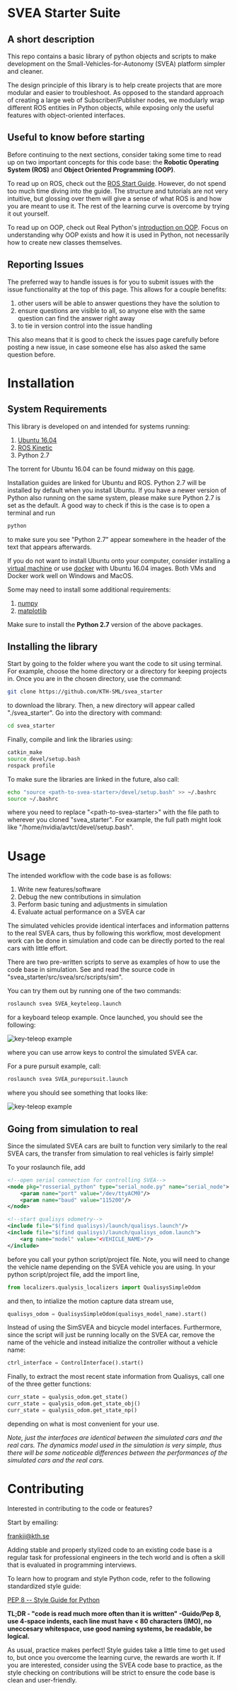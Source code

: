# SVEA Starter Suite

## A short description
This repo contains a basic library of python objects and scripts to make
development on the Small-Vehicles-for-Autonomy (SVEA) platform simpler
and cleaner.

The design principle of this library is to help create projects that are
more modular and easier to troubleshoot. As opposed to the standard
approach of creating a large web of Subscriber/Publisher nodes, we modularly
wrap different ROS entities in Python objects, while exposing only the useful
features with object-oriented interfaces.

## Useful to know before starting
Before continuing to the next sections, consider taking some time to read up on
two important concepts for this code base: the **Robotic Operating System (ROS)**
and **Object Oriented Programming (OOP)**.

To read up on ROS, check out the
[ROS Start Guide](http://wiki.ros.org/ROS/StartGuide). However, do not spend
too much time diving into the guide. The structure and tutorials are not very
intuitive, but glossing over them will give a sense of what ROS is and how you
are meant to use it. The rest of the learning curve is overcome by trying it out
yourself.

To read up on OOP, check out Real Python's
[introduction on OOP](https://realpython.com/python3-object-oriented-programming/).
Focus on understanding why OOP exists and how it is used in Python, not
necessarily how to create new classes themselves.

## Reporting Issues
The preferred way to handle issues is for you to submit issues with the issue
functionality at the top of this page. This allows for a couple benefits:

1. other users will be able to  answer questions they have the solution to
2. ensure questions are visible to all, so anyone else with the same question
can find the answer right away
3. to tie in version control into the issue handling

This also means that it is good to check the issues page carefully before
posting a new issue, in case someone else has also asked the same question
before.

# Installation

## System Requirements
This library is developed on and intended for systems running:

1. [Ubuntu 16.04](https://tutorials.ubuntu.com/tutorial/tutorial-install-ubuntu-desktop-1604#0)
2. [ROS Kinetic](http://wiki.ros.org/kinetic/Installation)
3. Python 2.7

The torrent for Ubuntu 16.04 can be found midway on this
[page](https://www.ubuntu.com/download/alternative-downloads).

Installation guides are linked for Ubuntu and ROS. Python 2.7 will be installed
by default when you install Ubuntu. If you have a newer version of Python also
running on the same system, please make sure Python 2.7 is set as the default.
A good way to check if this is the case is to open a terminal and run

```bash
python
```

to make sure you see "Python 2.7" appear somewhere in the header of the text
that appears afterwards.

If you do not want to install Ubuntu onto your computer, consider installing a
[virtual machine](https://www.osboxes.org/ubuntu/) or use
[docker](https://docs.docker.com/install/) with Ubuntu 16.04 images. Both VMs
and Docker work well on Windows and MacOS.

Some may need to install some additional requirements:

1. [numpy](https://scipy.org/install.html)
2. [matplotlib](https://matplotlib.org/users/installing.html)

Make sure to install the **Python 2.7** version of the above packages.

## Installing the library
Start by going to the folder where you want the code to sit using terminal.
For example, choose the home directory or a directory for keeping projects in.
Once you are in the chosen directory, use the command:

```bash
git clone https://github.com/KTH-SML/svea_starter
```

to download the library. Then, a new directory will appear called
"./svea_starter". Go into the directory with command:

```bash
cd svea_starter
```

Finally, compile and link the libraries using:

```bash
catkin_make
source devel/setup.bash
rospack profile
```

To make sure the libraries are linked in the future, also call:

```bash
echo "source <path-to-svea-starter>/devel/setup.bash" >> ~/.bashrc
source ~/.bashrc
```

where you need to replace "\<path-to-svea-starter\>" with the file path to
wherever you cloned "svea_starter". For example, the full path might look like
"/home/nvidia/avtct/devel/setup.bash".

# Usage

The intended workflow with the code base is as follows:
1. Write new features/software
2. Debug the new contributions in simulation
3. Perform basic tuning and adjustments in simulation
4. Evaluate actual performance on a SVEA car

The simulated vehicles provide identical interfaces and information patterns
to the real SVEA cars, thus by following this workflow, most development work
can be done in simulation and code can be directly ported to the real cars with
little effort.

There are two pre-written scripts to serve as examples of how to use the
code base in simulation. See and read the source code in
"svea_starter/src/svea/src/scripts/sim".

You can try them out by running one of the two commands:

```bash
roslaunch svea SVEA_keyteleop.launch
```

for a keyboard teleop example. Once launched, you should see the following:

![key-teleop example](./media/key_teleop.png)

where you can use arrow keys to control the simulated SVEA car.

For a pure pursuit example, call:

```bash
roslaunch svea SVEA_purepursuit.launch
```

where you should see something that looks like:

![key-teleop example](./media/purepursuit.png)

## Going from simulation to real

Since the simulated SVEA cars are built to function very similarly to the real
SVEA cars, the transfer from simulation to real vehicles is fairly simple!

To your roslaunch file, add

```xml
<!--open serial connection for controlling SVEA-->
<node pkg="rosserial_python" type="serial_node.py" name="serial_node">
    <param name="port" value="/dev/ttyACM0"/>
    <param name="baud" value="115200"/>
</node>

<!--start qualisys odometry-->
<include file="$(find qualisys)/launch/qualisys.launch"/>
<include file="$(find qualisys)/launch/qualisys_odom.launch">
    <arg name="model" value="<VEHICLE_NAME>"/>
</include>
```

before you call your python script/project file. Note, you will need to change
the vehicle name depending on the SVEA vehicle you are using. In your python
script/project file, add the import line,

```python
from localizers.qualysis_localizers import QualisysSimpleOdom
```

and then, to intialize the motion capture data stream use,

```python
qualisys_odom = QualisysSimpleOdom(qualisys_model_name).start()
```

Instead of using the SimSVEA and bicycle model interfaces. Furthermore, since
the script will just be running locally on the SVEA car, remove the name of the
vehicle and instead initialize the controller without a vehicle name:

```python
ctrl_interface = ControlInterface().start()
```

Finally, to extract
the most recent state information from Qualisys, call one of the three getter
functions:

```python
curr_state = qualysis_odom.get_state()
curr_state = qualysis_odom.get_state_obj()
curr_state = qualysis_odom.get_state_np()
```

depending on what is most convenient for your use.

*Note, just the interfaces are identical between the simulated cars and the
real cars. The dynamics model used in the simulation is very simple,
thus there will be some noticeable differences between the performances of the
simulated cars and the real cars.*

# Contributing

Interested in contributing to the code or features?

Start by emailing:

frankji@kth.se

Adding stable and properly stylized code to an existing code base is a regular
task for professional engineers in the tech world and is often a skill that is
evaluated in programming interviews.

To learn how to program and style Python code, refer to the following
standardized style guide:

[PEP 8 -- Style Guide for Python](https://www.python.org/dev/peps/pep-0008/#introduction)

**TL;DR - "code is read much more often than it is written" -Guido/Pep 8, use
4-space indents, each line must have < 80 characters (IMO), no uneccesary
whitespace, use good naming systems, be readable, be logical.**

As usual, practice makes perfect! Style guides take a little time to get used
to, but once you overcome the learning curve, the rewards are worth it.
If you are interested, consider using the SVEA code base to practice, as the
style checking on contributions will be strict to ensure the code base is clean
and user-friendly.
